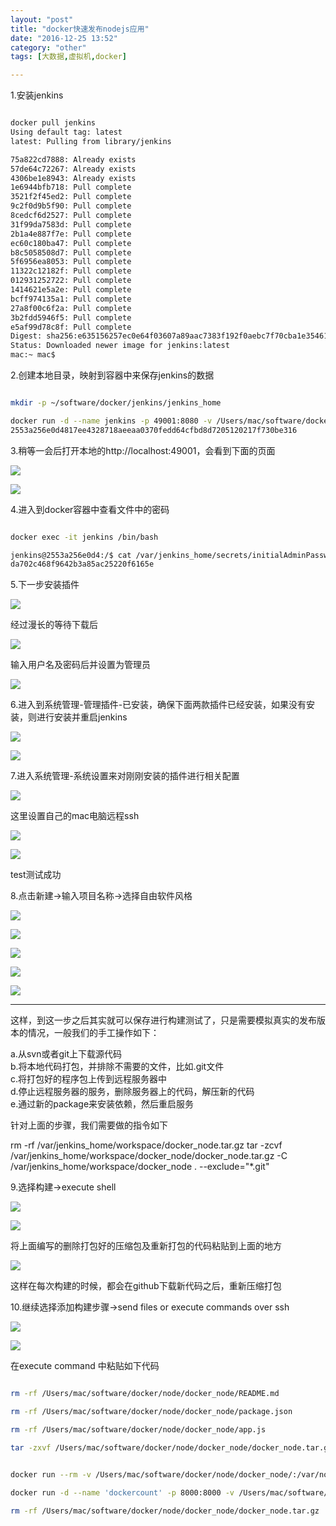 ```yaml
---
layout: "post"
title: "docker快速发布nodejs应用"
date: "2016-12-25 13:52"
category: "other"
tags: [大数据,虚拟机,docker]

---
```



1.安装jenkins  			

```bash

docker pull jenkins
Using default tag: latest
latest: Pulling from library/jenkins

75a822cd7888: Already exists
57de64c72267: Already exists
4306be1e8943: Already exists
1e6944bfb718: Pull complete
3521f2f45ed2: Pull complete
9c2f0d9b5f90: Pull complete
8cedcf6d2527: Pull complete
31f99da7583d: Pull complete
2b1a4e887f7e: Pull complete
ec60c180ba47: Pull complete
b8c5058508d7: Pull complete
5f6956ea8053: Pull complete
11322c12182f: Pull complete
012931252722: Pull complete
1414621e5a2e: Pull complete
bcff974135a1: Pull complete
27a8f00c6f2a: Pull complete
3b2fdd5946f5: Pull complete
e5af99d78c8f: Pull complete
Digest: sha256:e635156257ec0e64f03607a89aac7383f192f0aebc7f70cba1e35461b76c1fad
Status: Downloaded newer image for jenkins:latest
mac:~ mac$

```


2.创建本地目录，映射到容器中来保存jenkins的数据  		

```bash

mkdir -p ~/software/docker/jenkins/jenkins_home

docker run -d --name jenkins -p 49001:8080 -v /Users/mac/software/docker/jenkins/jenkins_home:/var/jenkins_home jenkins
2553a256e0d4817ee4328718aeeaa0370fedd64cfbd8d7205120217f730be316


```

3.稍等一会后打开本地的http://localhost:49001，会看到下面的页面  	

![](../assets/2016/12/2016-12-25_21-22-31.png)

![](../assets/2016/12/2016-12-25_21-32-04.png)

4.进入到docker容器中查看文件中的密码 		

```bash

docker exec -it jenkins /bin/bash

jenkins@2553a256e0d4:/$ cat /var/jenkins_home/secrets/initialAdminPassword
da702c468f9642b3a85ac25220f6165e

```

5.下一步安装插件  	


![](../assets/2016/12/2016-12-25_21-37-09.png)

经过漫长的等待下载后 		

![](../assets/2016/12/2016-12-26_08-37-12.png)

输入用户名及密码后并设置为管理员		

![](../assets/2016/12/2016-12-26_08-38-12.png)

6.进入到系统管理-管理插件-已安装，确保下面两款插件已经安装，如果没有安装，则进行安装并重启jenkins 		

![](../assets/2016/12/2016-12-26_08-47-19.png)

![](../assets/2016/12/2016-12-26_08-48-08.png)

7.进入系统管理-系统设置来对刚刚安装的插件进行相关配置  	


![](../assets/2016/12/2016-12-26_08-50-43.png)

这里设置自己的mac电脑远程ssh 		

![](../assets/2016/12/2016-12-26_19-33-44.png)

![](../assets/2016/12/2016-12-26_19-34-55.png)

test测试成功	


8.点击新建->输入项目名称->选择自由软件风格  	

![](../assets/2016/12/2016-12-26_19-37-39.png)

![](../assets/2016/12/2016-12-26_19-42-26.png)

![](../assets/2016/12/2016-12-26_19-43-19.png)

![](../assets/2016/12/2016-12-26_19-44-33.png)

![](../assets/2016/12/2016-12-26_19-46-07.png)

------

这样，到这一步之后其实就可以保存进行构建测试了，只是需要模拟真实的发布版本的情况，一般我们的手工操作如下：		

a.从svn或者git上下载源代码 		
b.将本地代码打包，并排除不需要的文件，比如.git文件  		
c.将打包好的程序包上传到远程服务器中  	
d.停止远程服务器的服务，删除服务器上的代码，解压新的代码 	
e.通过新的package来安装依赖，然后重启服务  	

针对上面的步骤，我们需要做的指令如下  	

rm -rf /var/jenkins_home/workspace/docker_node.tar.gz
tar -zcvf /var/jenkins_home/workspace/docker_node/docker_node.tar.gz -C /var/jenkins_home/workspace/docker_node . --exclude="*.git"

9.选择构建->execute shell		

![](../assets/2016/12/2016-12-26_19-48-05.png)

![](../assets/2016/12/2016-12-26_19-51-05.png)

将上面编写的删除打包好的压缩包及重新打包的代码粘贴到上面的地方  	

![](../assets/2016/12/2016-12-27_22-25-54.png)

这样在每次构建的时候，都会在github下载新代码之后，重新压缩打包  	

10.继续选择添加构建步骤->send files or execute commands over ssh 	

![](../assets/2016/12/2016-12-27_21-10-59.png)

![](../assets/2016/12/2016-12-27_22-22-09.png)

在execute  command 中粘贴如下代码 	

```bash

rm -rf /Users/mac/software/docker/node/docker_node/README.md

rm -rf /Users/mac/software/docker/node/docker_node/package.json

rm -rf /Users/mac/software/docker/node/docker_node/app.js

tar -zxvf /Users/mac/software/docker/node/docker_node/docker_node.tar.gz -C /Users/mac/software/docker/node/docker_node


docker run --rm -v /Users/mac/software/docker/node/docker_node/:/var/node/docker_node -w /var/node/docker_node/ nodecnpm cnpm install

docker run -d --name 'dockercount' -p 8000:8000 -v /Users/mac/software/docker/node/docker_node:/var/node/docker_node --link redis-server:redis -w /var/node/docker_node cnpm node app.js

rm -rf /Users/mac/software/docker/node/docker_node/docker_node.tar.gz

```

